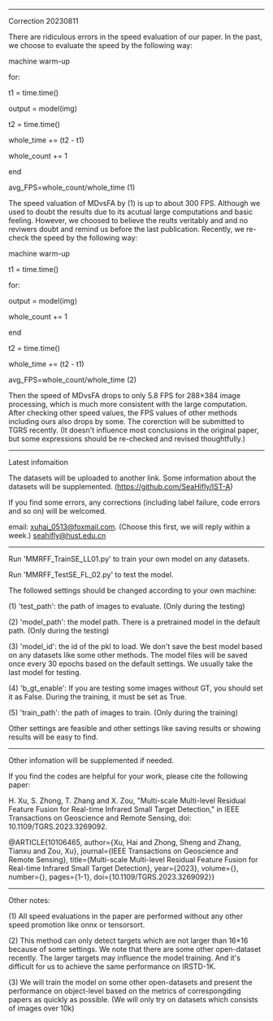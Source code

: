 ------------------------------------------------------------------------------
Correction 20230811

There are ridiculous errors in the speed evaluation of our paper. In the past, we choose to evaluate the speed by the following way:

machine warm-up

for:

t1 = time.time()

output = model(img)

t2 = time.time()

whole_time += (t2 - t1)

whole_count += 1

end

avg_FPS=whole_count/whole_time (1)


The speed valuation of MDvsFA by (1) is up to about 300 FPS. Although we used to doubt the results due to its acutual large computations and basic feeling.
However, we choosed to believe the reults veritably and and no reviwers doubt and remind us before the last publication.
Recently, we re-check the speed by the following way:

machine warm-up

t1 = time.time()

for:

output = model(img)

whole_count += 1

end

t2 = time.time()

whole_time += (t2 - t1)

avg_FPS=whole_count/whole_time (2)


Then the speed of MDvsFA drops to only 5.8 FPS for 288×384 image processing, which is much more consistent with the large computation.
After checking other speed values, the FPS values of other methods including ours also drops by some. 
The corerction will be submitted to TGRS recently.
(It doesn't influence most conclusions in the original paper, but some expressions should be re-checked and revised thoughtfully.)

------------------------------------------------------------------------------
Latest infomaition

The datasets will be uploaded to another link. Some information about the datasets will be supplemented.
(https://github.com/SeaHifly/IST-A)

If you find some errors, any corrections (including label failure, code errors and so on) will be welcomed.

email: 
xuhai_0513@foxmail.com. (Choose this first, we will reply within a week.) 
seahifly@hust.edu.cn

--------------------------------------------------------------------------------
Run 'MMRFF_TrainSE_LL01.py' to train your own model on any datasets. 

Run 'MMRFF_TestSE_FL_02.py' to test the model. 

The followed settings should be changed according to your own machine:

(1) 'test_path': the path of images to evaluate. (Only during the testing)

(2) 'model_path': the model path. There is a pretrained model in the default path. (Only during the testing)

(3) 'model_id': the id of the pkl to load. We don't save the best model based on any datasets like some other methods. The model files will be saved once every 30 epochs based on the default settings. We usually take the last model for testing.

(4) 'b_gt_enable': If you are testing some images without GT, you should set it as False. During the training, it must be set as True.

(5) 'train_path': the path of images to train. (Only during the training)

Other settings are feasible and other settings like saving results or showing results will be easy to find.

----------------------------------------------------------------------------------------
Other infomation will be supplemented if needed.

If you find the codes are helpful for your work, please cite the following paper:

H. Xu, S. Zhong, T. Zhang and X. Zou, "Multi-scale Multi-level Residual Feature Fusion for Real-time Infrared Small Target Detection," in IEEE Transactions on Geoscience and Remote Sensing, doi: 10.1109/TGRS.2023.3269092.

@ARTICLE{10106465,
  author={Xu, Hai and Zhong, Sheng and Zhang, Tianxu and Zou, Xu},
  journal={IEEE Transactions on Geoscience and Remote Sensing}, 
  title={Multi-scale Multi-level Residual Feature Fusion for Real-time Infrared Small Target Detection}, 
  year={2023},
  volume={},
  number={},
  pages={1-1},
  doi={10.1109/TGRS.2023.3269092}}
 
----------------------------------------------------------------------------------------
Other notes:

(1) All speed evaluations in the paper are performed without any other speed promotion like onnx or tensorsort. 

(2) This method can only detect targets which are not larger than 16×16 because of some settings. We note that there are some other open-dataset recently. The larger targets may influence the model training. And it's difficult for us to achieve the same performance on IRSTD-1K.

(3) We will train the model on some other open-datasets and present the performance on object-level based on the metrics of correspongding papers as quickly as possible. (We will only try on datasets which consists of images over 10k)
